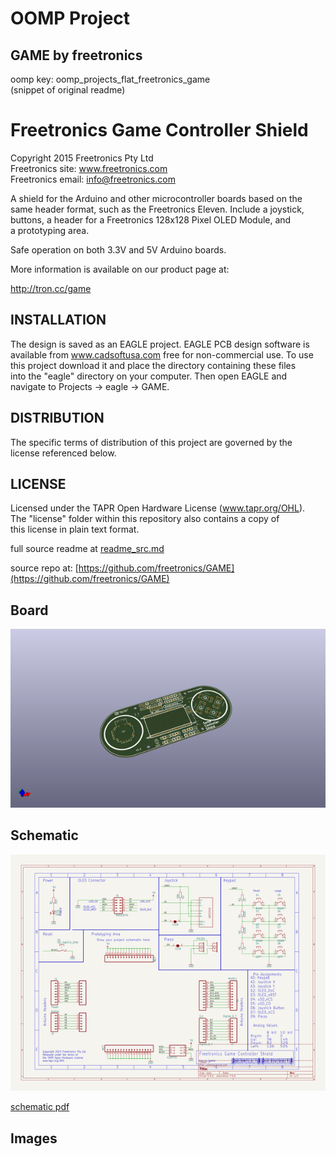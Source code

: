 # OOMP Project  
## GAME  by freetronics  
  
oomp key: oomp_projects_flat_freetronics_game  
(snippet of original readme)  
  
Freetronics Game Controller Shield  
==================================  
Copyright 2015 Freetronics Pty Ltd    
Freetronics site:  www.freetronics.com    
Freetronics email: info@freetronics.com    
  
A shield for the Arduino and other microcontroller boards based on the  
same header format, such as the Freetronics Eleven. Include a joystick,  
buttons, a header for a Freetronics 128x128 Pixel OLED Module, and  
a prototyping area.  
  
Safe operation on both 3.3V and 5V Arduino boards.  
  
More information is available on our product page at:  
  
  http://tron.cc/game  
  
INSTALLATION  
------------  
The design is saved as an EAGLE project. EAGLE PCB design software is  
available from www.cadsoftusa.com free for non-commercial use. To use  
this project download it and place the directory containing these files  
into the "eagle" directory on your computer. Then open EAGLE and  
navigate to Projects -> eagle -> GAME.  
  
  
DISTRIBUTION  
------------  
The specific terms of distribution of this project are governed by the  
license referenced below.  
  
  
LICENSE  
-------  
Licensed under the TAPR Open Hardware License (www.tapr.org/OHL).  
The "license" folder within this repository also contains a copy of  
this license in plain text format.  
  
  full source readme at [readme_src.md](readme_src.md)  
  
source repo at: [https://github.com/freetronics/GAME](https://github.com/freetronics/GAME)  
## Board  
  
[![working_3d.png](working_3d_600.png)](working_3d.png)  
## Schematic  
  
[![working_schematic.png](working_schematic_600.png)](working_schematic.png)  
  
[schematic pdf](working_schematic.pdf)  
## Images  

